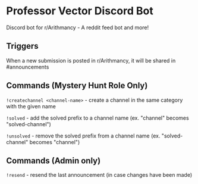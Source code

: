 # Professor Vector Discord Bot

Discord bot for r/Arithmancy - A reddit feed bot and more!

## Triggers

When a new submission is posted in r/Arithmancy, it will be shared in #announcements

## Commands (Mystery Hunt Role Only)

`!createchannel <channel-name>` - create a channel in the same category with the given name

`!solved` - add the solved prefix to a channel name (ex. "channel" becomes "solved-channel")

`!unsolved` - remove the solved prefix from a channel name (ex. "solved-channel" becomes "channel")

## Commands (Admin only)

`!resend` - resend the last announcement (in case changes have been made)
